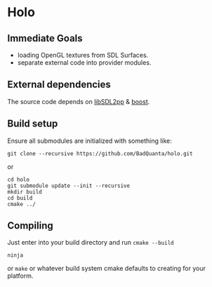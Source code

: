 # Holo

## Immediate Goals

* loading OpenGL textures from SDL Surfaces.
* separate external code into provider modules.

## External dependencies

The source code depends on [libSDL2pp](https://github.com/libSDL2pp/libSDL2pp) & [boost](https://github.com/boostorg/boost).



## Build setup

Ensure all submodules are initialized with something like:

    git clone --recursive https://github.com/BadQuanta/holo.git

or

    cd holo
    git submodule update --init --recursive
    mkdir build
    cd build
    cmake ../

## Compiling

Just enter into your build directory and run `cmake --build`

    ninja

or `make` or whatever build system cmake defaults to creating for your platform.
